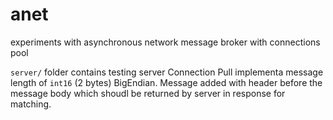 # anet
experiments with asynchronous network message broker with connections pool


`server/` folder contains testing server
Connection Pull implementa message length of `int16` (2 bytes) BigEndian.
Message added with header before the message body which shoudl be returned by server in response for matching.
